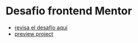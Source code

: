 # Desafio frontend Mentor

- [revisa el desafío aquí](https://www.frontendmentor.io/challenges/ecommerce-product-page-UPsZ9MJp6)
- [preview project](https://e-commerce-septiembre-2022-hga.netlify.app/)
